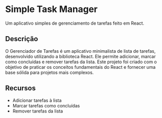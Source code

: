 # Simple Task Manager

Um aplicativo simples de gerenciamento de tarefas feito em React.

## Descrição

O Gerenciador de Tarefas é um aplicativo minimalista de lista de tarefas, desenvolvido utilizando a biblioteca React. Ele permite adicionar, marcar como concluídas e remover tarefas da lista. Este projeto foi criado com o objetivo de praticar os conceitos fundamentais do React e fornecer uma base sólida para projetos mais complexos.

## Recursos

- Adicionar tarefas à lista
- Marcar tarefas como concluídas
- Remover tarefas da lista
